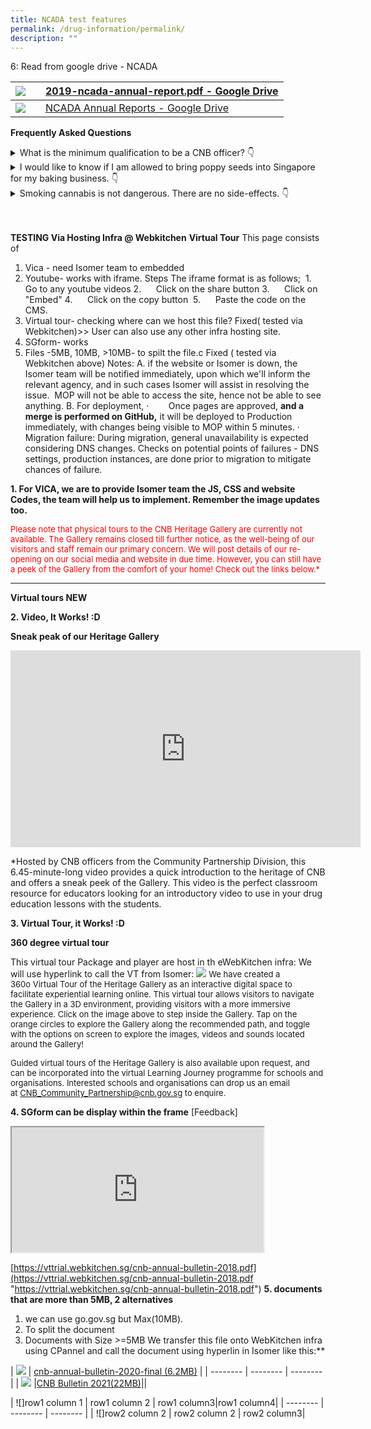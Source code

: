 ```yaml
---
title: NCADA test features
permalink: /drug-information/permalink/
description: ""
---
```

6: Read from google drive - NCADA



| ![](/images/2019AR.jpg) | |[2019-ncada-annual-report.pdf - Google Drive](https://drive.google.com/file/d/1qKaVTXHiPNBw7aaOsEx5nT6H33QE62x1/view) |
| -------- | -------- | -------- |
| ![](/images/2020AR.jpg)   | | [NCADA Annual Reports - Google Drive](https://drive.google.com/drive/folders/1-A3If11Hroh19my-Xl2gufoEhn9-MPd8)   |





**Frequently Asked Questions**


<p></p>
<details>
  <summary id="faq1">
		What is the minimum qualification to be a CNB officer?		
	<span class="icon">👇</span>
  </summary>
  <p>
  </p>
	<div class="main-content1">
	<p>For more information, visit our 'Careers' page at https://www.cnb.gov.sg/careers.</p>
	</div><font color="#FFFFFF"> Go to the <a href="#faq1">top</a>.</font><p></p>
<p></p>
</details>

<details>
  <summary id="faq2">
				I would like to know if I am allowed to bring poppy seeds into Singapore for my baking business.  
  <span class="icon">👇</span>
  </summary>
  <p>
  </p>
	<div class="main-content2">
	<p>Poppy seeds are classified as prohibited goods by the Central Narcotics Bureau (CNB). Any company or person who wishes to import them or any foodstuff that contain the substance (regardless of the amount or purpose) must submit the Inward Declaration Form which can also be downloaded here together with a certificate from the exporting country or the country of origin of the poppy seeds.

The importer must send a sample of the seeds or related product to the Health Sciences Authority located at 11 Outram Road, Singapore 169078 for analysis. If the sample is in the form of seeds, it is to be sent to the Division Director, Illicit Drugs Division, Applied Sciences Group, Health Sciences Authority (HSA) (Attn: Dr Angeline Yap).

If the sample is in the form of food products, it is to be sent to the Division Director, Food Safety Division, Applied Sciences Group, HSA (Attn: Ms Joanne Chan).

The HSA report must be submitted to the Central Narcotics Bureau (CNB). In the event HSA certifies that the poppy seeds are cleared of any controlled substances, ie no traces of morphine detected, CNB will endorse and approve the Inward Declaration Form. With the endorsement by CNB, Singapore Customs will allow the poppy seeds to be imported into Singapore. If the poppy seeds are found to contain traces of controlled substances, the approval for importation will not be given.
</p>
	</div><font color="#FF0000"> Go to the </font><a href="#faq2">top</a>.<p></p>
<p></p>
</details>

<details>
  <summary id="faq3">
		Smoking cannabis is not dangerous. There are no side-effects. <span class="icon">👇</span>
  </summary>
  <p>
  </p>
	<div class="main-content3">
	<p>This is false! Cannabis poses as much dangers as other drugs. Abusers could experience:

Difficulties in maintaining coherent thought
Difficulties in estimating elapsed time
Memory impairment
Disorientation
Anxiety, delusion, aggressiveness (in more severe cases)
Rapid pulse, increased blood pressure
Dry Mouth
Affects the heart and lungs
Difficulties in coordination
Cannabis is a Class A drug under the Misuse of Drugs Act. Possession or consumption of Cannabis up to 10 years of imprisonment or S$20,000 fine or BOTH..
</p>
 </div>Go to the<a href="#faq3">top</a>.<p></p>
<p></p>
</details>


<br>
<br>



**TESTING Via Hosting Infra @ Webkitchen**
**Virtual Tour**
This page consists of 
1. Vica - need Isomer team to embedded
2. Youtube- works with iframe.  Steps
					The iframe format is as follows;&nbsp;
						1.&nbsp;&nbsp;&nbsp;&nbsp;&nbsp; Go to any youtube videos
						2.&nbsp;&nbsp;&nbsp;&nbsp;&nbsp; Click on the share button
					  3.&nbsp;&nbsp;&nbsp;&nbsp;&nbsp; Click on "Embed"
						4.&nbsp;&nbsp;&nbsp;&nbsp;&nbsp; Click on the copy button&nbsp;
						5.&nbsp;&nbsp;&nbsp;&nbsp;&nbsp; Paste the code on the CMS.
3.  Virtual tour- checking where can we host this file? Fixed( tested via Webkitchen)&gt;&gt; User can also use any other infra hosting site.  
4. SGform- works
5. Files -5MB, 10MB, &gt;10MB- to spilt the file.c  Fixed ( tested via Webkitchen above)
Notes:
A.  if the website or Isomer is down, the Isomer team will be notified immediately, upon which we'll inform the relevant agency, and in such cases Isomer will assist in resolving the issue.&nbsp; MOP will not be able to access the site, hence not be able to see anything.
B. For deployment, 
·&nbsp;&nbsp;&nbsp;&nbsp;&nbsp;&nbsp;&nbsp; Once pages are approved, **and a merge is performed on GitHub,** it will be deployed to Production immediately, with changes being visible to MOP within 5 minutes.
·&nbsp;&nbsp;&nbsp;&nbsp;&nbsp;&nbsp;&nbsp; Migration failure: During migration, general unavailability is expected considering DNS changes. Checks on potential points of failures - DNS settings, production instances, are done prior to migration to mitigate chances of failure.





**1.  For VICA, we are to provide Isomer team the JS, CSS and website Codes, the team will help us to implement.  Remember the image updates too.**


<font size="2" color="#FF0000"> 
Please note that physical tours to the CNB Heritage Gallery are currently not available. The Gallery remains closed till further notice, as the well-being of our visitors and staff remain our primary concern. We will post details of our re-opening on our social media and website in due time. However, you can still have a peek of the Gallery from the comfort of your home! Check out the links below.*</font>

______________

**Virtual tours NEW**

**2. Video, It Works! :D**

**Sneak peak of our Heritage Gallery**
<iframe allowfullscreen="" allow="accelerometer; autoplay; clipboard-write; encrypted-media; gyroscope; picture-in-picture" frameborder="0" title="YouTube video player" src="https://www.youtube-nocookie.com/embed/OTs-Yb35V2s" height="315" width="560"></iframe>

*Hosted by CNB officers from the Community Partnership Division, this 6.45-minute-long video provides a quick introduction to the heritage of CNB and offers a sneak peek of the Gallery.
This video is the perfect classroom resource for educators looking for an introductory video to use in your drug education lessons with the students.


**3. Virtual Tour, it Works! :D**

**360 degree virtual tour**

This virtual tour Package and player are host in th eWebKitchen infra: We will use hyperlink to call the VT from Isomer:
<a target="_blank" href="https://vttrial.webkitchen.sg/cnb-360vt-test/"> ![](/images/virtual.jpg)</a>
<font size="2"> 
We have created a 360o&nbsp;Virtual Tour of the Heritage Gallery as an interactive digital space to facilitate experiential learning online. This virtual tour allows visitors to navigate the Gallery in a 3D environment, providing visitors with a more immersive experience. Click on the image above to step inside the Gallery. Tap on the orange circles to explore the Gallery along the recommended path, and toggle with the options on screen to explore the images, videos and sounds located around the Gallery!

Guided virtual tours of the Heritage Gallery is also available upon request, and can be incorporated into the virtual Learning Journey programme for schools and organisations. Interested schools and organisations can drop us an email at&nbsp;[CNB\_Community\_Partnership@cnb.gov.sg](mailto:CNB_Community_Partnership@cnb.gov.sg)&nbsp;to enquire.
</font>


	
**4. SGform can be display within the frame**
[Feedback]
<iframe target="_blank" id="iframe3" src="https://form.gov.sg/62ac140d2a353600112329a6" style="width:80%;height:200px"></iframe>



[https://vttrial.webkitchen.sg/cnb-annual-bulletin-2018.pdf](https://vttrial.webkitchen.sg/cnb-annual-bulletin-2018.pdf "https://vttrial.webkitchen.sg/cnb-annual-bulletin-2018.pdf")
**5. documents that are more than 5MB, 2 alternatives**
1. we can use go.gov.sg but Max(10MB). 
2. To split the document
3. Documents with Size &gt;=5MB
We transfer this file onto WebKitchen infra using CPannel and call the document using hyperlin in Isomer like this:**

| ![](/images/Cnb-annual-bulletin-2020-final.jpg) | [cnb-annual-bulletin-2020-final (6.2MB)](https://go.gov.sg/inrm36) | 
| -------- | -------- | -------- |
|  ![](/images/CNB%20Annual%20Bulletin%202012.jpg) |[CNB Bulletin 2021(22MB)](https://vttrial.webkitchen.sg/cnb-annual-bulletin-2018.pdf)||


| ![]row1 column 1 | row1 column 2 | row1 column3|row1 column4|
| -------- | -------- | -------- |
|  ![]row2 column 2 | row2 column 2 | row2 column3|